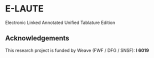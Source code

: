 # E-LAUTE
Electronic Linked Annotated Unified Tablature Edition

## Acknowledgements
This research project is funded by Weave (FWF / DFG / SNSF): **I 6019**

